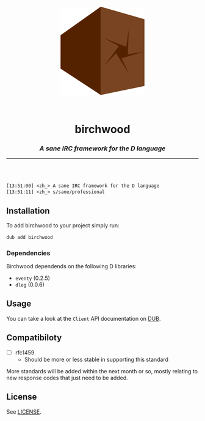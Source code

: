 <p align="center">
<img src="logo.png" width=220>
</p>

<br>

<h1 align="center">birchwood</h1>

<h3 align="center"><i><b>A sane IRC framework for the D language</i></b></h3>

---

<br>
<br>

```
[13:51:00] <zh_> A sane IRC framework for the D language
[13:51:11] <zh_> s/sane/professional
```

## Installation

To add birchwood to your project simply run:

```bash
dub add birchwood
```

### Dependencies

Birchwood dependends on the following D libraries:

* `eventy` (0.2.5)
* `dlog` (0.0.6)

## Usage

You can take a look at the `Client` API documentation on [DUB](https://birchwood.dpldocs.info/birchwood.client.Client.html).

## Compatibiloty

- [ ] rfc1459
    * Should be more or less stable in supporting this standard

More standards will be added within the next month or so, mostly relating to new response codes that just need to be added.

## License

See [LICENSE](LICENSE).
